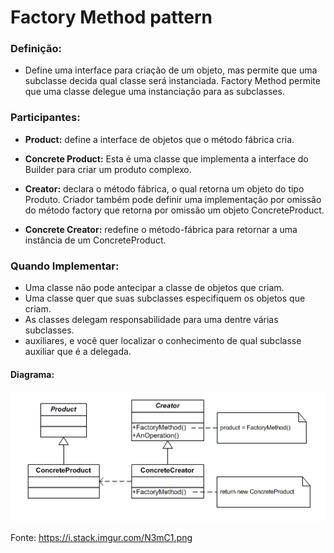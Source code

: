# Factory Method pattern

### **Definição:**
* Define uma interface para criação de um objeto, mas permite que uma subclasse decida qual classe será instanciada. Factory Method permite que uma classe delegue uma instanciação para as subclasses.

### **Participantes:**
* **Product:** define a interface de objetos que o método fábrica cria.

* **Concrete Product:** Esta é uma classe que implementa a interface do Builder para criar um produto complexo.

* **Creator:** declara o método fábrica, o qual retorna um objeto do tipo Produto. Criador também pode definir uma implementação por omissão do método factory que retorna por omissão um objeto ConcreteProduct.

* **Concrete Creator:** redefine o método-fábrica para retornar a uma instância de um ConcreteProduct.


### **Quando Implementar:**
* Uma classe não pode antecipar a classe de objetos que criam.
* Uma classe quer que suas subclasses especifiquem os objetos que criam.
* As classes delegam responsabilidade para uma dentre várias subclasses.
* auxiliares, e você quer localizar o conhecimento de qual subclasse auxiliar que é a delegada.

#### Diagrama:
 ![](assets/factorymethod.png)
 
 Fonte: https://i.stack.imgur.com/N3mC1.png



